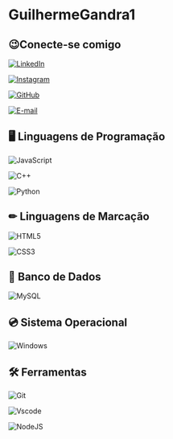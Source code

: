 # GuilhermeGandra1

## 😉Conecte-se comigo 

[![LinkedIn](https://img.shields.io/badge/LinkedIn-0077B5?style=for-the-badge&logo=linkedin&logoColor=white)](https://www.linkedin.com/in/guilherme-ociama-gandra-3601601a6/)

[![Instagram](https://img.shields.io/badge/-Instagram-%23E4405F?style=for-the-badge&logo=instagram&logoColor=white)](https://www.instagram.com/guilherme_gandraa?igsh=MXV3YTJ4aHljY2ZtMw==) 

[![GitHub](https://img.shields.io/badge/GitHub-100000?style=for-the-badge&logo=github&logoColor=white)](https://github.com/GuilhermeGandra1)

[![E-mail](https://img.shields.io/badge/-Email-000?style=for-the-badge&logo=microsoft-outlook&logoColor=007BFF)](mailto:guigandra@hotmail.com.br)

## 🖥 Linguagens de Programação

![JavaScript](https://img.shields.io/badge/JavaScript-F7DF1E?style=for-the-badge&logo=javascript&logoColor=black)

![C++](https://img.shields.io/badge/C%2B%2B-00599C?style=for-the-badge&logo=c%2B%2B&logoColor=white)

![Python](https://img.shields.io/badge/python-3670A0?style=for-the-badge&logo=python&logoColor=ffdd54)


 ## ✏ Linguagens de Marcação 
 ![HTML5](https://img.shields.io/badge/HTML5-E34F26?style=for-the-badge&logo=html5&logoColor=white)

![CSS3](https://img.shields.io/badge/CSS3-1572B6?style=for-the-badge&logo=css3&logoColor=white)

## 🔐 Banco de Dados

![MySQL](https://img.shields.io/badge/MySQL-00000F?style=for-the-badge&logo=mysql&logoColor=white)

## 💿 Sistema Operacional 

![Windows](https://img.shields.io/badge/Windows-000?style=for-the-badge&logo=windows&logoColor=2CA5E0)

## 🛠 Ferramentas 

![Git](https://img.shields.io/badge/GIT-E44C30?style=for-the-badge&logo=git&logoColor=white)

![Vscode](https://img.shields.io/badge/Vscode-007ACC?style=for-the-badge&logo=visual-studio-code&logoColor=white)

![NodeJS](https://img.shields.io/badge/node.js-6DA55F?style=for-the-badge&logo=node.js&logoColor=white)
